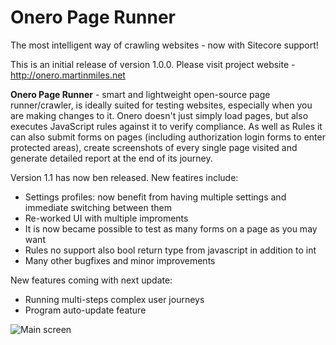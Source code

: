 # Onero Page Runner
The most intelligent way of crawling websites - now with Sitecore support!

This is an initial release of version 1.0.0. Please visit project website - http://onero.martinmiles.net

**Onero Page Runner** - smart and lightweight open-source page runner/crawler, is ideally suited for testing websites, especially when you are making changes to it. Onero doesn't just simply load pages, but also executes JavaScript rules against it to verify compliance. As well as Rules it can also submit forms on pages (including authorization login forms to enter protected areas), create screenshots of every single page visited and generate detailed report at the end of its journey.

Version 1.1 has now ben released. New featires include:

 - Settings profiles: now benefit from having multiple settings and immediate switching between them
 - Re-worked UI with multiple improments
 - It is now became possible to test as many forms on a page as you may want
 - Rules no support also bool return type from javascript in addition to int
 - Many other bugfixes and minor improvements

New features coming with next update:

- Running multi-steps complex user journeys
- Program auto-update feature

![Main screen](http://onero.martinmiles.net/screens/1.%20Main%20screen.png)